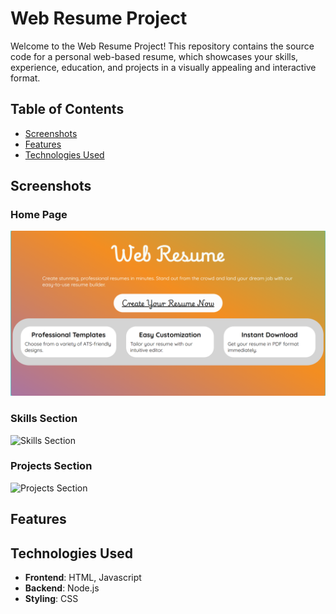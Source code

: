 # Web Resume Project

Welcome to the Web Resume Project! This repository contains the source code for a personal web-based resume, which showcases your skills, experience, education, and projects in a visually appealing and interactive format. 

## Table of Contents

- [Screenshots](#screenshots)
- [Features](#features)
- [Technologies Used](#technologies-Used)


## Screenshots

### Home Page
![Home Page](assets/images/home-page.png)

### Skills Section
![Skills Section](assets/images/skills-section.png)

### Projects Section
![Projects Section](assets/images/projects-section.png)


## Features


## Technologies Used

- **Frontend**: HTML, Javascript
- **Backend**: Node.js
- **Styling**: CSS